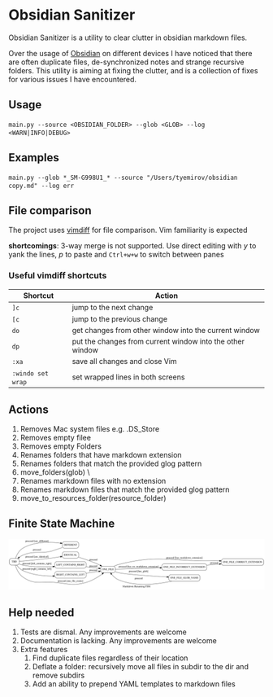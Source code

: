 # Obsidian Sanitizer

Obsidian Sanitizer is a utility to clear clutter in obsidian markdown files.

Over the usage of [Obsidian](https://obsidian.md) on different devices I have noticed that there are often duplicate files, de-synchronized notes and strange recursive folders. This utility is aiming at fixing the clutter, and is a collection of fixes for various issues I have encountered.

## Usage
```shell
main.py --source <OBSIDIAN_FOLDER> --glob <GLOB> --log <WARN|INFO|DEBUG>
```

## Examples

```shell
main.py --glob *_SM-G998U1_* --source "/Users/tyemirov/obsidian copy.md" --log err
```

## File comparison

The project uses [vimdiff](https://linux.die.net/man/1/vimdiff#:~:text=Vimdiff%20starts%20Vim%20on%20two,for%20details%20about%20Vim%20itself.) for file comparison. Vim familiarity is expected

**shortcomings**: 3-way merge is not supported. Use direct editing with _y_ to yank the lines, _p_ to paste and `Ctrl+w+w` to switch between panes

### Useful vimdiff shortcuts

| Shortcut          | Action                                                    |
|-------------------|-----------------------------------------------------------|
| `]c`              | jump to the next change                                   |
| `[c`              | jump to the previous change                               |
| `do`              | get changes from other window into the current window     |
| `dp`              | put the changes from current window into the other window |
| `:xa`             | save all changes and close Vim                            |
| `:windo set wrap` | set wrapped lines in both screens                         |

## Actions

1. Removes Mac system files e.g. .DS_Store
2. Removes empty filee
3. Removes empty Folders
4. Renames folders that have markdown extension
4. Renames folders that match the provided glog pattern
5. move_folders(glob) \
6. Renames markdown files with no extension
7. Renames markdown files that match the provided glog pattern
8. move_to_resources_folder(resource_folder)

## Finite State Machine

![FSM Diagram](utils/fsm_diagram.png)

## Help needed

1. Tests are dismal. Any improvements are welcome
2. Documentation is lacking. Any improvements are welcome
3. Extra features
   1. Find duplicate files regardless of their location
   2. Deflate a folder: recursively move all files in subdir to the dir and remove subdirs
   3. Add an ability to prepend YAML templates to markdown files
